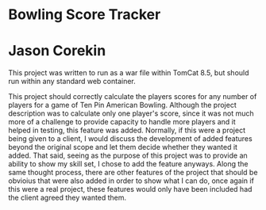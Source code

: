 # Bowling Score Tracker
# Jason Corekin

This project was written to run as a war file within TomCat 8.5, but should run within any standard web container.

This project should correctly calculate the players scores for any number of players for a game of Ten Pin American Bowling. Although the project description was to calculate only one player's score, since it was not much more of a challenge to provide capacity to handle more players and it helped in testing, this feature was added.  Normally, if this were a project being given to a client, I would discuss the development of added features beyond the original scope and let them decide whether they wanted it added.  That said, seeing as the purpose of this project was to provide an ability to show my skill set, I chose to add the feature anyways.  Along the same thought process, there are other features of the project that should be obvioius that were also added in order to show what I can do, once again if this were a real project, these features would only have been included had the client agreed they wanted them. 